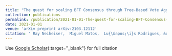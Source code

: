 ```yaml
---
title: "The quest for scaling BFT Consensus through Tree-Based Vote Aggregation"
collection: publications
permalink: /publication/2021-01-01-The-quest-for-scaling-BFT-Consensus-through-Tree-Based-Vote-Aggregation
date: 2021-01-01
venue: 'arXiv preprint arXiv:2103.12112'
citation: ' Ray Neiheiser,  Miguel Matos,  Lu{\&apos;\i}s Rodrigues, &quot;The quest for scaling BFT Consensus through Tree-Based Vote Aggregation.&quot; arXiv preprint arXiv:2103.12112, 2021.'
---
```

Use [Google Scholar](https://scholar.google.com/scholar?q=The+quest+for+scaling+BFT+Consensus+through+Tree+Based+Vote+Aggregation){:target="_blank"} for full citation